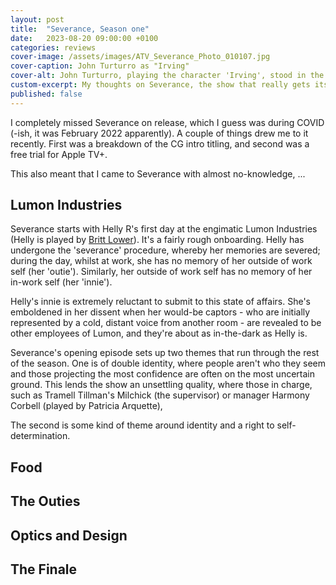 ```yaml
---
layout: post
title:  "Severance, Season one"
date:   2023-08-20 09:00:00 +0100
categories: reviews
cover-image: /assets/images/ATV_Severance_Photo_010107.jpg
cover-caption: John Turturro as "Irving"
cover-alt: John Turturro, playing the character 'Irving', stood in the Macro-data refinement at Lumon Industries  
custom-excerpt: My thoughts on Severance, the show that really gets its teeth stuck into "work/life balance".
published: false
---
```


I completely missed Severance on release, which I guess was during COVID (-ish, it was February 2022 apparently). A couple of things drew me to it recently. First was a breakdown of the CG intro titling, and second was a free trial for Apple TV+.

This also meant that I came to Severance with almost no-knowledge, ...

## Lumon Industries

Severance starts with Helly R's first day at the engimatic Lumon Industries (Helly is played by [Britt Lower](https://www.imdb.com/name/nm3138882/)). It's a fairly rough onboarding. Helly has undergone the 'severance' procedure, whereby her memories are severed; during the day, whilst at work, she has no memory of her outside of work self (her 'outie'). Similarly, her outside of work self has no memory of her in-work self (her 'innie').

Helly's innie is extremely reluctant to submit to this state of affairs. She's emboldened in her dissent when her would-be captors - who are initially represented by a cold, distant voice from another room - are revealed to be other employees of Lumon, and they're about as in-the-dark as Helly is.

Severance's opening episode sets up two themes that run through the rest of the season. One is of double identity, where people aren't who they seem and those projecting the most confidence are often on the most uncertain ground. This lends the show an unsettling quality, where those in charge, such as Tramell Tillman's Milchick (the supervisor) or manager Harmony Corbell (played by Patricia Arquette),  

 The second is some kind of theme around identity and a right to self-determination.

## Food

## The Outies

## Optics and Design

## The Finale